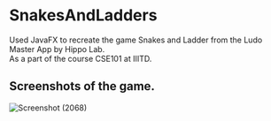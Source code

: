 # SnakesAndLadders

 Used JavaFX to recreate the game Snakes and Ladder from the Ludo Master App by Hippo Lab.<br />
 As a part of the course CSE101 at IIITD.<br />
 
 ## Screenshots of the game.<br />
 
 ![Screenshot (2068)](https://user-images.githubusercontent.com/88572391/149908867-a0801b2f-7958-4bf6-9c99-87583421ed69.png)

<br />
